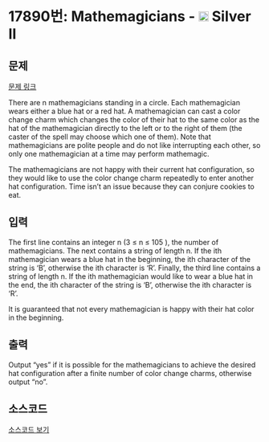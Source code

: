 # 17890번: Mathemagicians - <img src="https://static.solved.ac/tier_small/9.svg" style="height:20px" /> Silver II

<!-- performance -->

<!-- 문제 제출 후 깃허브에 푸시를 했을 때 제출한 코드의 성능이 입력될 공간입니다.-->

<!-- end -->

## 문제

[문제 링크](https://boj.kr/17890)


<p>There are n mathemagicians standing in a circle. Each mathemagician wears either a blue hat or a red hat. A mathemagician can cast a color change charm which changes the color of their hat to the same color as the hat of the mathemagician directly to the left or to the right of them (the caster of the spell may choose which one of them). Note that mathemagicians are polite people and do not like interrupting each other, so only one mathemagician at a time may perform mathemagic.</p>

<p>The mathemagicians are not happy with their current hat configuration, so they would like to use the color change charm repeatedly to enter another hat configuration. Time isn’t an issue because they can conjure cookies to eat.</p>



## 입력


<p>The first line contains an integer n (3 ≤ n ≤ 105 ), the number of mathemagicians. The next contains a string of length n. If the ith mathemagician wears a blue hat in the beginning, the ith character of the string is ‘B’, otherwise the ith character is ‘R’. Finally, the third line contains a string of length n. If the ith mathemagician would like to wear a blue hat in the end, the ith character of the string is ‘B’, otherwise the ith character is ‘R’.</p>

<p>It is guaranteed that not every mathemagician is happy with their hat color in the beginning.</p>



## 출력


<p>Output “yes” if it is possible for the mathemagicians to achieve the desired hat configuration after a finite number of color change charms, otherwise output “no”.</p>



## 소스코드

[소스코드 보기](Mathemagicians.cpp)